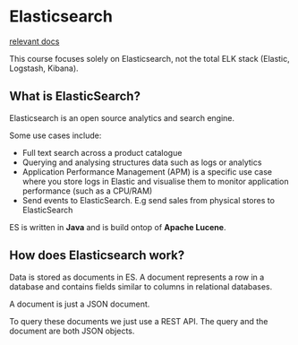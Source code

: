 # Elasticsearch

[relevant docs](https://www.elastic.co/docs/solutions/search)

This course focuses solely on Elasticsearch, not the total ELK stack (Elastic, Logstash, Kibana).

## What is ElasticSearch?

Elasticsearch is an open source analytics and search engine. 

Some use cases include:

- Full text search across a product catalogue
- Querying and analysing structures data such as logs or analytics
- Application Performance Management (APM) is a specific use case where you store logs in Elastic and visualise them to monitor application performance (such as a CPU/RAM) 
- Send events to ElasticSearch. E.g send sales from physical stores to ElasticSearch

ES is written in **Java** and is build ontop of **Apache Lucene**.

## How does Elasticsearch work?

Data is stored as documents in ES. A document represents a row in a database and contains fields similar to columns in relational databases.

A document is just a JSON document.

To query these documents we just use a REST API. The query and the document are both JSON objects.
